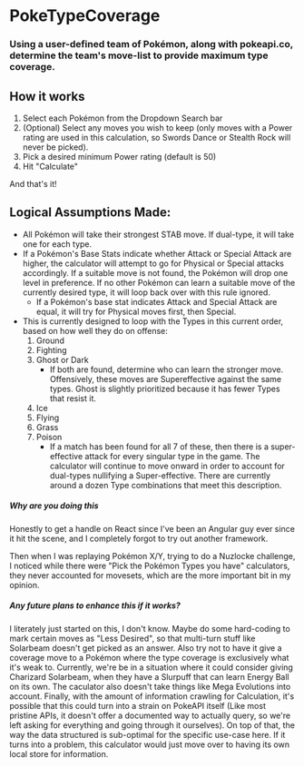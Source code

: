 # PokeTypeCoverage
### Using a user-defined team of Pokémon, along with pokeapi.co, determine the team's move-list to provide maximum type coverage.


## How it works

1. Select each Pokémon from the Dropdown Search bar
2. (Optional) Select any moves you wish to keep (only moves with a Power rating are used in this calculation, so Swords Dance or Stealth Rock will never be picked).
3. Pick a desired minimum Power rating (default is 50)
4. Hit "Calculate"

And that's it!


## Logical Assumptions Made:

* All Pokémon will take their strongest STAB move. If dual-type, it will take one for each type.
* If a Pokémon's Base Stats indicate whether Attack or Special Attack are higher, the calculator will attempt to go for Physical or Special attacks accordingly. If a suitable move is not found, the Pokémon will drop one level in preference. If no other Pokémon can learn a suitable move of the currently desired type, it will loop back over with this rule ignored.
    * If a Pokémon's base stat indicates Attack and Special Attack are equal, it will try for Physical moves first, then Special.
* This is currently designed to loop with the Types in this current order, based on how well they do on offense:
    1. Ground
	2. Fighting
	3. Ghost or Dark
	   * If both are found, determine who can learn the stronger move. Offensively, these moves are Supereffective against the same types. Ghost is slightly prioritized because it has fewer Types that resist it.
    4. Ice
	5. Flying
	6. Grass
	7. Poison
	    * If a match has been found for all 7 of these, then there is a super-effective attack for every singular type in the game. The calculator will continue to move onward in order to account for dual-types nullifying a Super-effective. There are currently around a dozen Type combinations that meet this description.
	
	
	
##### Why are you doing this

Honestly to get a handle on React since I've been an Angular guy ever since it hit the scene, and I completely forgot to try out another framework.

Then when I was replaying Pokémon X/Y, trying to do a Nuzlocke challenge, I noticed while there were "Pick the Pokémon Types you have" calculators, they never accounted for movesets, which are the more important bit in my opinion. 

##### Any future plans to enhance this if it works?

I literately just started on this, I don't know. Maybe do some hard-coding to mark certain moves as "Less Desired", so that multi-turn stuff like Solarbeam doesn't get picked as an answer. Also try not to have it give a coverage move to a Pokémon where the type coverage is exclusively what it's weak to. Currently, we're be in a situation where it could consider giving Charizard Solarbeam, when they have a Slurpuff that can learn Energy Ball on its own.
The caculator also doesn't take things like Mega Evolutions into account.
Finally, with the amount of information crawling for Calculation, it's possible that this could turn into a strain on PokeAPI itself (Like most pristine APIs, it doesn't offer a documented way to actually query, so we're left asking for everything and going through it ourselves). On top of that, the way the data structured is sub-optimal for the specific use-case here. If it turns into a problem, this calculator would just move over to having its own local store for information.